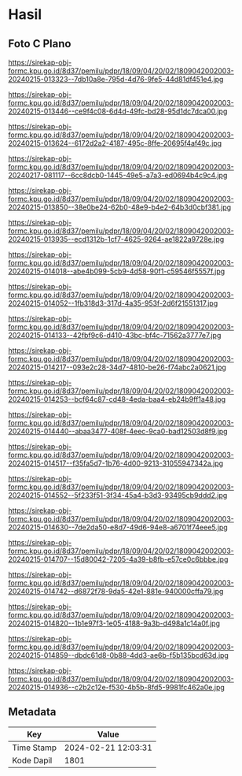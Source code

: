 # Hasil

## Foto C Plano

https://sirekap-obj-formc.kpu.go.id/8d37/pemilu/pdpr/18/09/04/20/02/1809042002003-20240215-013323--7db10a8e-795d-4d76-9fe5-44d81df451e4.jpg

https://sirekap-obj-formc.kpu.go.id/8d37/pemilu/pdpr/18/09/04/20/02/1809042002003-20240215-013446--ce9f4c08-6d4d-49fc-bd28-95d1dc7dca00.jpg

https://sirekap-obj-formc.kpu.go.id/8d37/pemilu/pdpr/18/09/04/20/02/1809042002003-20240215-013624--6172d2a2-4187-495c-8ffe-20695f4af49c.jpg

https://sirekap-obj-formc.kpu.go.id/8d37/pemilu/pdpr/18/09/04/20/02/1809042002003-20240217-081117--6cc8dcb0-1445-49e5-a7a3-ed0694b4c9c4.jpg

https://sirekap-obj-formc.kpu.go.id/8d37/pemilu/pdpr/18/09/04/20/02/1809042002003-20240215-013850--38e0be24-62b0-48e9-b4e2-64b3d0cbf381.jpg

https://sirekap-obj-formc.kpu.go.id/8d37/pemilu/pdpr/18/09/04/20/02/1809042002003-20240215-013935--ecd1312b-1cf7-4625-9264-ae1822a9728e.jpg

https://sirekap-obj-formc.kpu.go.id/8d37/pemilu/pdpr/18/09/04/20/02/1809042002003-20240215-014018--abe4b099-5cb9-4d58-90f1-c59546f5557f.jpg

https://sirekap-obj-formc.kpu.go.id/8d37/pemilu/pdpr/18/09/04/20/02/1809042002003-20240215-014052--1fb318d3-317d-4a35-953f-2d6f21551317.jpg

https://sirekap-obj-formc.kpu.go.id/8d37/pemilu/pdpr/18/09/04/20/02/1809042002003-20240215-014133--42fbf9c6-d410-43bc-bf4c-71562a3777e7.jpg

https://sirekap-obj-formc.kpu.go.id/8d37/pemilu/pdpr/18/09/04/20/02/1809042002003-20240215-014217--093e2c28-34d7-4810-be26-f74abc2a0621.jpg

https://sirekap-obj-formc.kpu.go.id/8d37/pemilu/pdpr/18/09/04/20/02/1809042002003-20240215-014253--bcf64c87-cd48-4eda-baa4-eb24b9ff1a48.jpg

https://sirekap-obj-formc.kpu.go.id/8d37/pemilu/pdpr/18/09/04/20/02/1809042002003-20240215-014440--abaa3477-408f-4eec-9ca0-bad12503d8f9.jpg

https://sirekap-obj-formc.kpu.go.id/8d37/pemilu/pdpr/18/09/04/20/02/1809042002003-20240215-014517--f35fa5d7-1b76-4d00-9213-31055947342a.jpg

https://sirekap-obj-formc.kpu.go.id/8d37/pemilu/pdpr/18/09/04/20/02/1809042002003-20240215-014552--5f233f51-3f34-45a4-b3d3-93495cb9ddd2.jpg

https://sirekap-obj-formc.kpu.go.id/8d37/pemilu/pdpr/18/09/04/20/02/1809042002003-20240215-014630--7de2da50-e8d7-49d6-94e8-a6701f74eee5.jpg

https://sirekap-obj-formc.kpu.go.id/8d37/pemilu/pdpr/18/09/04/20/02/1809042002003-20240215-014707--15d80042-7205-4a39-b8fb-e57ce0c6bbbe.jpg

https://sirekap-obj-formc.kpu.go.id/8d37/pemilu/pdpr/18/09/04/20/02/1809042002003-20240215-014742--d6872f78-9da5-42e1-881e-940000cffa79.jpg

https://sirekap-obj-formc.kpu.go.id/8d37/pemilu/pdpr/18/09/04/20/02/1809042002003-20240215-014820--1b1e97f3-1e05-4188-9a3b-d498a1c14a0f.jpg

https://sirekap-obj-formc.kpu.go.id/8d37/pemilu/pdpr/18/09/04/20/02/1809042002003-20240215-014859--dbdc61d8-0b88-4dd3-ae6b-f5b135bcd63d.jpg

https://sirekap-obj-formc.kpu.go.id/8d37/pemilu/pdpr/18/09/04/20/02/1809042002003-20240215-014936--c2b2c12e-f530-4b5b-8fd5-9981fc462a0e.jpg


## Metadata

| Key        | Value               |
| ---------- | ------------------- |
| Time Stamp | 2024-02-21 12:03:31 |
| Kode Dapil | 1801                |



